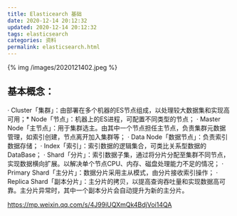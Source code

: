 ```yaml
---
title: Elasticearch 基础
date: 2020-12-14 20:12:32
updated: 2020-12-14 20:12:32
tags: elasticsearch
categories: 资料
permalink: elasticsearch.html
---
```


{% img /images/2020121402.jpeg %}

## 基本概念：
· Cluster「集群」：由部署在多个机器的ES节点组成，以处理较大数据集和实现高可用；* Node「节点」：机器上的ES进程，可配置不同类型的节点；
· Master Node「主节点」：用于集群选主。由其中一个节点担任主节点，负责集群元数据管理，如索引创建，节点离开加入集群等；
· Data Node「数据节点」：负责索引数据存储；
· Index「索引」：索引数据的逻辑集合，可类比关系型数据的DataBase；
· Shard「分片」：索引数据子集，通过将分片分配至集群不同节点，实现数据横向扩展。以解决单个节点CPU、内存、磁盘处理能力不足的情况；
· Primary Shard「主分片」：数据分片采用主从模式，由分片接收索引操作；
· Replica Shard「副本分片」：主分片的拷贝，以提高查询吞吐量和实现数据高可靠。主分片异常时，其中一个副本分片会自动提升为新的主分片。

https://mp.weixin.qq.com/s/4J99iUQXmQk4BdjVoi14QA

